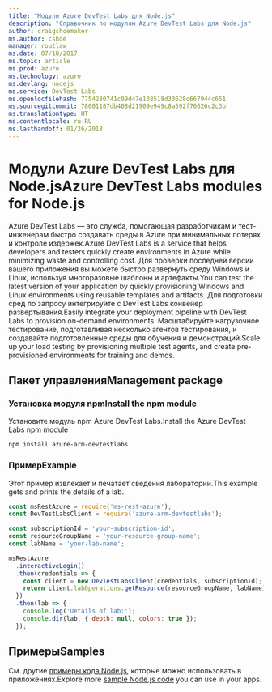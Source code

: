 ```yaml
---
title: "Модули Azure DevTest Labs для Node.js"
description: "Справочник по модулям Azure DevTest Labs для Node.js"
author: craigshoemaker
ms.author: cshoe
manager: routlaw
ms.date: 07/18/2017
ms.topic: article
ms.prod: azure
ms.technology: azure
ms.devlang: nodejs
ms.service: DevTest Labs
ms.openlocfilehash: 7754280741c09d47e138518d33628c667944c651
ms.sourcegitcommit: 78001187db408d21909e949c8a592f76626c2c3b
ms.translationtype: HT
ms.contentlocale: ru-RU
ms.lasthandoff: 01/26/2018
---
```

# <a name="azure-devtest-labs-modules-for-nodejs"></a><span data-ttu-id="86084-103">Модули Azure DevTest Labs для Node.js</span><span class="sxs-lookup"><span data-stu-id="86084-103">Azure DevTest Labs modules for Node.js</span></span>

<span data-ttu-id="86084-104">Azure DevTest Labs — это служба, помогающая разработчикам и тест-инженерам быстро создавать среды в Azure при минимальных потерях и контроле издержек.</span><span class="sxs-lookup"><span data-stu-id="86084-104">Azure DevTest Labs is a service that helps developers and testers quickly create environments in Azure while minimizing waste and controlling cost.</span></span> <span data-ttu-id="86084-105">Для проверки последней версии вашего приложения вы можете быстро развернуть среду Windows и Linux, используя многоразовые шаблоны и артефакты.</span><span class="sxs-lookup"><span data-stu-id="86084-105">You can test the latest version of your application by quickly provisioning Windows and Linux environments using reusable templates and artifacts.</span></span> <span data-ttu-id="86084-106">Для подготовки сред по запросу интегрируйте с DevTest Labs конвейер развертывания.</span><span class="sxs-lookup"><span data-stu-id="86084-106">Easily integrate your deployment pipeline with DevTest Labs to provision on-demand environments.</span></span> <span data-ttu-id="86084-107">Масштабируйте нагрузочное тестирование, подготавливая несколько агентов тестирования, и создавайте подготовленные среды для обучения и демонстраций.</span><span class="sxs-lookup"><span data-stu-id="86084-107">Scale up your load testing by provisioning multiple test agents, and create pre-provisioned environments for training and demos.</span></span>

## <a name="management-package"></a><span data-ttu-id="86084-108">Пакет управления</span><span class="sxs-lookup"><span data-stu-id="86084-108">Management package</span></span>

### <a name="install-the-npm-module"></a><span data-ttu-id="86084-109">Установка модуля npm</span><span class="sxs-lookup"><span data-stu-id="86084-109">Install the npm module</span></span>

<span data-ttu-id="86084-110">Установите модуль npm Azure DevTest Labs.</span><span class="sxs-lookup"><span data-stu-id="86084-110">Install the Azure DevTest Labs npm module</span></span>

```bash
npm install azure-arm-devtestlabs
```

### <a name="example"></a><span data-ttu-id="86084-111">Пример</span><span class="sxs-lookup"><span data-stu-id="86084-111">Example</span></span>

<span data-ttu-id="86084-112">Этот пример извлекает и печатает сведения лаборатории.</span><span class="sxs-lookup"><span data-stu-id="86084-112">This example gets and prints the details of a lab.</span></span>

```javascript
const msRestAzure = require('ms-rest-azure');
const DevTestLabsClient = require('azure-arm-devtestlabs');

const subscriptionId = 'your-subscription-id';
const resourceGroupName = 'your-resource-group-name';
const labName = 'your-lab-name';

msRestAzure
  .interactiveLogin()
  .then(credentials => {
    const client = new DevTestLabsClient(credentials, subscriptionId);
    return client.labOperations.getResource(resourceGroupName, labName);
  })
  .then(lab => {
    console.log('Details of lab:');
    console.dir(lab, { depth: null, colors: true });
  });


```

## <a name="samples"></a><span data-ttu-id="86084-113">Примеры</span><span class="sxs-lookup"><span data-stu-id="86084-113">Samples</span></span>

<span data-ttu-id="86084-114">См. другие [примеры кода Node.js](https://azure.microsoft.com/resources/samples/?platform=nodejs), которые можно использовать в приложениях.</span><span class="sxs-lookup"><span data-stu-id="86084-114">Explore more [sample Node.js code](https://azure.microsoft.com/resources/samples/?platform=nodejs) you can use in your apps.</span></span>
